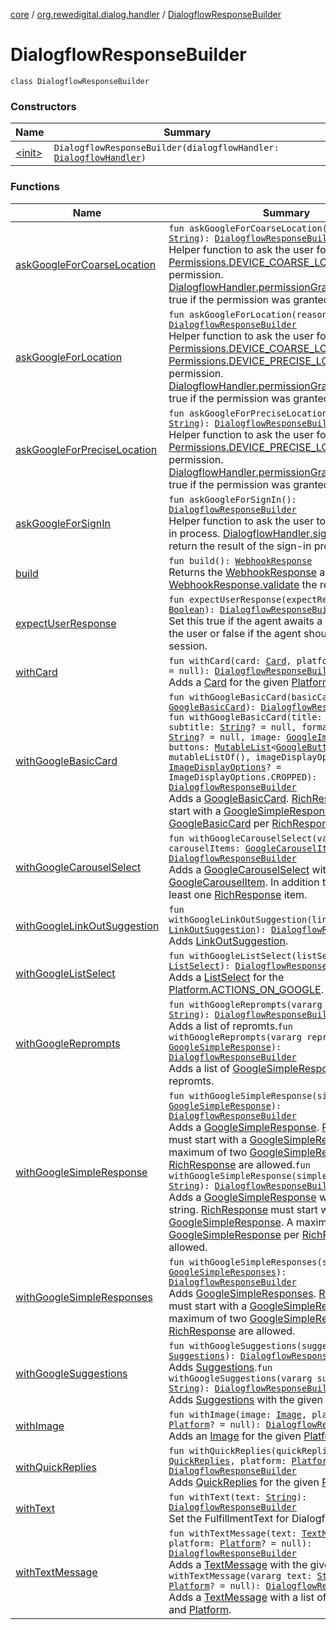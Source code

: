 [core](../../index.md) / [org.rewedigital.dialog.handler](../index.md) / [DialogflowResponseBuilder](./index.md)

# DialogflowResponseBuilder

`class DialogflowResponseBuilder`

### Constructors

| Name | Summary |
|---|---|
| [&lt;init&gt;](-init-.md) | `DialogflowResponseBuilder(dialogflowHandler: `[`DialogflowHandler`](../-dialogflow-handler/index.md)`)` |

### Functions

| Name | Summary |
|---|---|
| [askGoogleForCoarseLocation](ask-google-for-coarse-location.md) | `fun askGoogleForCoarseLocation(reason: `[`String`](https://kotlinlang.org/api/latest/jvm/stdlib/kotlin/-string/index.html)`): `[`DialogflowResponseBuilder`](./index.md)<br>Helper function to ask the user for [Permissions.DEVICE_COARSE_LOCATION](../../org.rewedigital.dialog.model.google/-permissions/-d-e-v-i-c-e_-c-o-a-r-s-e_-l-o-c-a-t-i-o-n.md) permission. [DialogflowHandler.permissionGranted](../-dialogflow-handler/permission-granted.md) will return true if the permission was granted. |
| [askGoogleForLocation](ask-google-for-location.md) | `fun askGoogleForLocation(reason: `[`String`](https://kotlinlang.org/api/latest/jvm/stdlib/kotlin/-string/index.html)`): `[`DialogflowResponseBuilder`](./index.md)<br>Helper function to ask the user for [Permissions.DEVICE_COARSE_LOCATION](../../org.rewedigital.dialog.model.google/-permissions/-d-e-v-i-c-e_-c-o-a-r-s-e_-l-o-c-a-t-i-o-n.md) and [Permissions.DEVICE_PRECISE_LOCATION](../../org.rewedigital.dialog.model.google/-permissions/-d-e-v-i-c-e_-p-r-e-c-i-s-e_-l-o-c-a-t-i-o-n.md) permission. [DialogflowHandler.permissionGranted](../-dialogflow-handler/permission-granted.md) will return true if the permission was granted. |
| [askGoogleForPreciseLocation](ask-google-for-precise-location.md) | `fun askGoogleForPreciseLocation(reason: `[`String`](https://kotlinlang.org/api/latest/jvm/stdlib/kotlin/-string/index.html)`): `[`DialogflowResponseBuilder`](./index.md)<br>Helper function to ask the user for [Permissions.DEVICE_PRECISE_LOCATION](../../org.rewedigital.dialog.model.google/-permissions/-d-e-v-i-c-e_-p-r-e-c-i-s-e_-l-o-c-a-t-i-o-n.md) permission. [DialogflowHandler.permissionGranted](../-dialogflow-handler/permission-granted.md) will return true if the permission was granted. |
| [askGoogleForSignIn](ask-google-for-sign-in.md) | `fun askGoogleForSignIn(): `[`DialogflowResponseBuilder`](./index.md)<br>Helper function to ask the user to start the sign-in process. [DialogflowHandler.signInStatus](../-dialogflow-handler/sign-in-status.md) will return the result of the sign-in process. |
| [build](build.md) | `fun build(): `[`WebhookResponse`](../../org.rewedigital.dialog.model.dialogflow/-webhook-response/index.md)<br>Returns the [WebhookResponse](../../org.rewedigital.dialog.model.dialogflow/-webhook-response/index.md) and [WebhookResponse.validate](#) the result. |
| [expectUserResponse](expect-user-response.md) | `fun expectUserResponse(expectResponse: `[`Boolean`](https://kotlinlang.org/api/latest/jvm/stdlib/kotlin/-boolean/index.html)`): `[`DialogflowResponseBuilder`](./index.md)<br>Set this true if the agent awaits a response from the user or false if the agent should close the session. |
| [withCard](with-card.md) | `fun withCard(card: `[`Card`](../../org.rewedigital.dialog.model.dialogflow/-card/index.md)`, platform: `[`Platform`](../../org.rewedigital.dialog.model.dialogflow/-platform/index.md)`? = null): `[`DialogflowResponseBuilder`](./index.md)<br>Adds a [Card](../../org.rewedigital.dialog.model.dialogflow/-card/index.md) for the given [Platform](../../org.rewedigital.dialog.model.dialogflow/-platform/index.md). |
| [withGoogleBasicCard](with-google-basic-card.md) | `fun withGoogleBasicCard(basicCard: `[`GoogleBasicCard`](../../org.rewedigital.dialog.model.google/-google-basic-card/index.md)`): `[`DialogflowResponseBuilder`](./index.md)<br>`fun withGoogleBasicCard(title: `[`String`](https://kotlinlang.org/api/latest/jvm/stdlib/kotlin/-string/index.html)`, subtitle: `[`String`](https://kotlinlang.org/api/latest/jvm/stdlib/kotlin/-string/index.html)`? = null, formattedText: `[`String`](https://kotlinlang.org/api/latest/jvm/stdlib/kotlin/-string/index.html)`? = null, image: `[`GoogleImage`](../../org.rewedigital.dialog.model.google/-google-image/index.md)`? = null, buttons: `[`MutableList`](https://kotlinlang.org/api/latest/jvm/stdlib/kotlin.collections/-mutable-list/index.html)`<`[`GoogleButton`](../../org.rewedigital.dialog.model.google/-google-button/index.md)`> = mutableListOf(), imageDisplayOptions: `[`ImageDisplayOptions`](../../org.rewedigital.dialog.model.google/-image-display-options/index.md)`? = ImageDisplayOptions.CROPPED): `[`DialogflowResponseBuilder`](./index.md)<br>Adds a [GoogleBasicCard](../../org.rewedigital.dialog.model.google/-google-basic-card/index.md). [RichResponse](../../org.rewedigital.dialog.model.google/-rich-response/index.md) must start with a [GoogleSimpleResponse](../../org.rewedigital.dialog.model.google/-google-simple-response/index.md). Only one [GoogleBasicCard](../../org.rewedigital.dialog.model.google/-google-basic-card/index.md) per [RichResponse](../../org.rewedigital.dialog.model.google/-rich-response/index.md) is allowed. |
| [withGoogleCarouselSelect](with-google-carousel-select.md) | `fun withGoogleCarouselSelect(vararg carouselItems: `[`GoogleCarouselItem`](../../org.rewedigital.dialog.model.google/-google-carousel-item/index.md)`): `[`DialogflowResponseBuilder`](./index.md)<br>Adds a [GoogleCarouselSelect](../../org.rewedigital.dialog.model.google/-google-carousel-select/index.md) with the given [GoogleCarouselItem](../../org.rewedigital.dialog.model.google/-google-carousel-item/index.md). In addition there must be at least one [RichResponse](../../org.rewedigital.dialog.model.google/-rich-response/index.md) item. |
| [withGoogleLinkOutSuggestion](with-google-link-out-suggestion.md) | `fun withGoogleLinkOutSuggestion(linkOutSuggestion: `[`LinkOutSuggestion`](../../org.rewedigital.dialog.model.dialogflow/-link-out-suggestion/index.md)`): `[`DialogflowResponseBuilder`](./index.md)<br>Adds [LinkOutSuggestion](../../org.rewedigital.dialog.model.dialogflow/-link-out-suggestion/index.md). |
| [withGoogleListSelect](with-google-list-select.md) | `fun withGoogleListSelect(listSelect: `[`ListSelect`](../../org.rewedigital.dialog.model.dialogflow/-list-select/index.md)`): `[`DialogflowResponseBuilder`](./index.md)<br>Adds a [ListSelect](../../org.rewedigital.dialog.model.dialogflow/-list-select/index.md) for the [Platform.ACTIONS_ON_GOOGLE](../../org.rewedigital.dialog.model.dialogflow/-platform/-a-c-t-i-o-n-s_-o-n_-g-o-o-g-l-e.md). |
| [withGoogleReprompts](with-google-reprompts.md) | `fun withGoogleReprompts(vararg repropmpts: `[`String`](https://kotlinlang.org/api/latest/jvm/stdlib/kotlin/-string/index.html)`): `[`DialogflowResponseBuilder`](./index.md)<br>Adds a list of repromts.`fun withGoogleReprompts(vararg repropmpts: `[`GoogleSimpleResponse`](../../org.rewedigital.dialog.model.google/-google-simple-response/index.md)`): `[`DialogflowResponseBuilder`](./index.md)<br>Adds a list of [GoogleSimpleResponse](../../org.rewedigital.dialog.model.google/-google-simple-response/index.md) as repromts. |
| [withGoogleSimpleResponse](with-google-simple-response.md) | `fun withGoogleSimpleResponse(simpleResponse: `[`GoogleSimpleResponse`](../../org.rewedigital.dialog.model.google/-google-simple-response/index.md)`): `[`DialogflowResponseBuilder`](./index.md)<br>Adds a [GoogleSimpleResponse](../../org.rewedigital.dialog.model.google/-google-simple-response/index.md). [RichResponse](../../org.rewedigital.dialog.model.google/-rich-response/index.md) must start with a [GoogleSimpleResponse](../../org.rewedigital.dialog.model.google/-google-simple-response/index.md). A maximum of two [GoogleSimpleResponse](../../org.rewedigital.dialog.model.google/-google-simple-response/index.md) per [RichResponse](../../org.rewedigital.dialog.model.google/-rich-response/index.md) are allowed.`fun withGoogleSimpleResponse(simpleResponse: `[`String`](https://kotlinlang.org/api/latest/jvm/stdlib/kotlin/-string/index.html)`): `[`DialogflowResponseBuilder`](./index.md)<br>Adds a [GoogleSimpleResponse](../../org.rewedigital.dialog.model.google/-google-simple-response/index.md) with the given string. [RichResponse](../../org.rewedigital.dialog.model.google/-rich-response/index.md) must start with a [GoogleSimpleResponse](../../org.rewedigital.dialog.model.google/-google-simple-response/index.md). A maximum of two [GoogleSimpleResponse](../../org.rewedigital.dialog.model.google/-google-simple-response/index.md) per [RichResponse](../../org.rewedigital.dialog.model.google/-rich-response/index.md) are allowed. |
| [withGoogleSimpleResponses](with-google-simple-responses.md) | `fun withGoogleSimpleResponses(simpleResponses: `[`GoogleSimpleResponses`](../../org.rewedigital.dialog.model.google/-google-simple-responses/index.md)`): `[`DialogflowResponseBuilder`](./index.md)<br>Adds [GoogleSimpleResponses](../../org.rewedigital.dialog.model.google/-google-simple-responses/index.md). [RichResponse](../../org.rewedigital.dialog.model.google/-rich-response/index.md) must start with a [GoogleSimpleResponse](../../org.rewedigital.dialog.model.google/-google-simple-response/index.md). A maximum of two [GoogleSimpleResponse](../../org.rewedigital.dialog.model.google/-google-simple-response/index.md) per [RichResponse](../../org.rewedigital.dialog.model.google/-rich-response/index.md) are allowed. |
| [withGoogleSuggestions](with-google-suggestions.md) | `fun withGoogleSuggestions(suggestions: `[`Suggestions`](../../org.rewedigital.dialog.model.dialogflow/-suggestions/index.md)`): `[`DialogflowResponseBuilder`](./index.md)<br>Adds [Suggestions](../../org.rewedigital.dialog.model.dialogflow/-suggestions/index.md).`fun withGoogleSuggestions(vararg suggestions: `[`String`](https://kotlinlang.org/api/latest/jvm/stdlib/kotlin/-string/index.html)`): `[`DialogflowResponseBuilder`](./index.md)<br>Adds [Suggestions](../../org.rewedigital.dialog.model.dialogflow/-suggestions/index.md) with the given strings. |
| [withImage](with-image.md) | `fun withImage(image: `[`Image`](../../org.rewedigital.dialog.model.dialogflow/-image/index.md)`, platform: `[`Platform`](../../org.rewedigital.dialog.model.dialogflow/-platform/index.md)`? = null): `[`DialogflowResponseBuilder`](./index.md)<br>Adds an [Image](../../org.rewedigital.dialog.model.dialogflow/-image/index.md) for the given [Platform](../../org.rewedigital.dialog.model.dialogflow/-platform/index.md). |
| [withQuickReplies](with-quick-replies.md) | `fun withQuickReplies(quickReplies: `[`QuickReplies`](../../org.rewedigital.dialog.model.dialogflow/-quick-replies/index.md)`, platform: `[`Platform`](../../org.rewedigital.dialog.model.dialogflow/-platform/index.md)`? = null): `[`DialogflowResponseBuilder`](./index.md)<br>Adds [QuickReplies](../../org.rewedigital.dialog.model.dialogflow/-quick-replies/index.md) for the given [Platform](../../org.rewedigital.dialog.model.dialogflow/-platform/index.md). |
| [withText](with-text.md) | `fun withText(text: `[`String`](https://kotlinlang.org/api/latest/jvm/stdlib/kotlin/-string/index.html)`): `[`DialogflowResponseBuilder`](./index.md)<br>Set the FulfillmentText for Dialogflow. |
| [withTextMessage](with-text-message.md) | `fun withTextMessage(text: `[`TextMessage`](../../org.rewedigital.dialog.model.dialogflow/-text-message/index.md)`, platform: `[`Platform`](../../org.rewedigital.dialog.model.dialogflow/-platform/index.md)`? = null): `[`DialogflowResponseBuilder`](./index.md)<br>Adds a [TextMessage](../../org.rewedigital.dialog.model.dialogflow/-text-message/index.md) with the given [Platform](../../org.rewedigital.dialog.model.dialogflow/-platform/index.md).`fun withTextMessage(vararg text: `[`String`](https://kotlinlang.org/api/latest/jvm/stdlib/kotlin/-string/index.html)`, platform: `[`Platform`](../../org.rewedigital.dialog.model.dialogflow/-platform/index.md)`? = null): `[`DialogflowResponseBuilder`](./index.md)<br>Adds a [TextMessage](../../org.rewedigital.dialog.model.dialogflow/-text-message/index.md) with a list of a given string and [Platform](../../org.rewedigital.dialog.model.dialogflow/-platform/index.md). |
